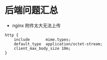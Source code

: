 # 后端问题汇总


 - nginx 附件太大无法上传

```nginx configuration
http {
    include       mime.types;
    default_type  application/octet-stream;
    client_max_body_size 10m;
}
```
